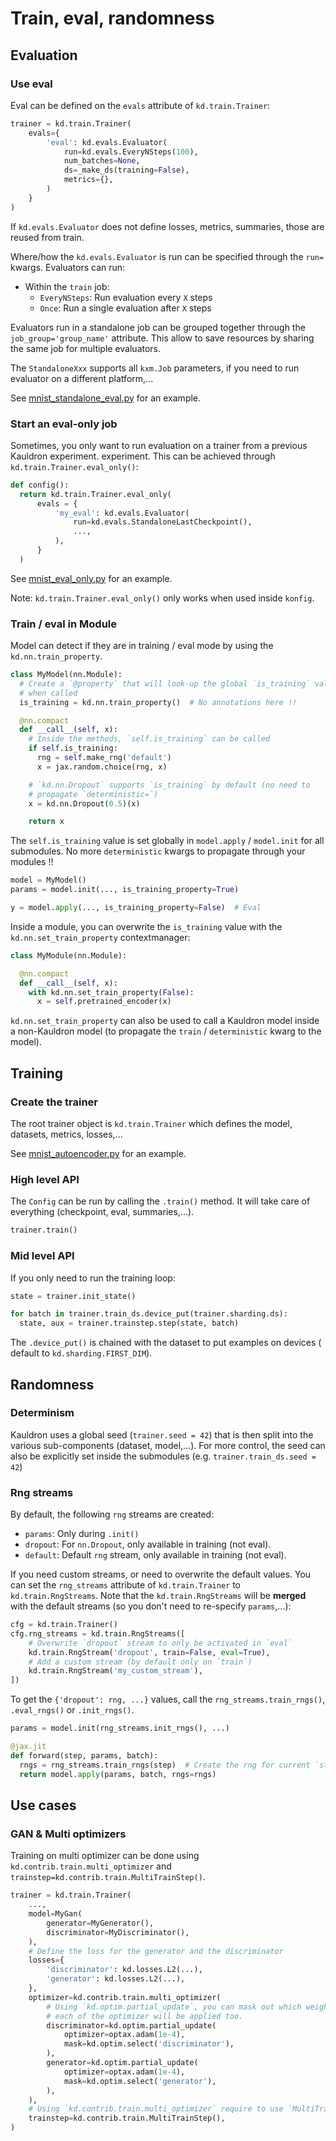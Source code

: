 # Train, eval, randomness

## Evaluation

### Use eval

Eval can be defined on the `evals` attribute of `kd.train.Trainer`:

```python
trainer = kd.train.Trainer(
    evals={
        'eval': kd.evals.Evaluator(
            run=kd.evals.EveryNSteps(100),
            num_batches=None,
            ds=_make_ds(training=False),
            metrics={},
        )
    }
)
```

If `kd.evals.Evaluator` does not define losses, metrics, summaries, those are
reused from train.

Where/how the `kd.evals.Evaluator` is run can be specified through the `run=`
kwargs. Evaluators can run:

*   Within the `train` job:
    *   `EveryNSteps`: Run evaluation every `X` steps
    *   `Once`: Run a single evaluation after `X` steps

Evaluators run in a standalone job can be grouped together through the
`job_group='group_name'` attribute. This allow to save resources by sharing the
same job for multiple evaluators.

The `StandaloneXxx` supports all `kxm.Job` parameters, if you need to run
evaluator on a different platform,...

See
[mnist_standalone_eval.py](https://github.com/google-research/kauldron/tree/main/examples/mnist_standalone_eval.py)
for an example.

### Start an eval-only job

Sometimes, you only want to run evaluation on a trainer from a previous
Kauldron experiment.
experiment. This can be achieved through `kd.train.Trainer.eval_only()`:

```python
def config():
  return kd.train.Trainer.eval_only(
      evals = {
          'my_eval': kd.evals.Evaluator(
              run=kd.evals.StandaloneLastCheckpoint(),
              ...,
          ),
      }
  )
```

See
[mnist_eval_only.py](https://github.com/google-research/kauldron/tree/main/examples/mnist_eval_only.py)
for an example.

Note: `kd.train.Trainer.eval_only()` only works when used inside `konfig`.

### Train / eval in Module

Model can detect if they are in training / eval mode by using the
`kd.nn.train_property`.

```python
class MyModel(nn.Module):
  # Create a `@property` that will look-up the global `is_training` value
  # when called
  is_training = kd.nn.train_property()  # No annotations here !!

  @nn.compact
  def __call__(self, x):
    # Inside the methods, `self.is_training` can be called
    if self.is_training:
      rng = self.make_rng('default')
      x = jax.random.choice(rng, x)

    # `kd.nn.Dropout` supports `is_training` by default (no need to
    # propagate `deterministic=`)
    x = kd.nn.Dropout(0.5)(x)

    return x
```

The `self.is_training` value is set globally in `model.apply` / `model.init` for
all submodules. No more `deterministic` kwargs to propagate through your modules
!!

```python
model = MyModel()
params = model.init(..., is_training_property=True)

y = model.apply(..., is_training_property=False)  # Eval
```

Inside a module, you can overwrite the `is_training` value with the
`kd.nn.set_train_property` contextmanager:

```python
class MyModule(nn.Module):

  @nn.compact
  def __call__(self, x):
    with kd.nn.set_train_property(False):
      x = self.pretrained_encoder(x)
```

`kd.nn.set_train_property` can also be used to call a Kauldron model inside a
non-Kauldron model (to propagate the `train` / `deterministic` kwarg to the
model).

## Training

### Create the trainer

The root trainer object is `kd.train.Trainer` which defines the model, datasets,
metrics, losses,...

See
[mnist_autoencoder.py](https://github.com/google-research/kauldron/tree/main/examples/mnist_autoencoder.py)
for an example.

### High level API

The `Config` can be run by calling the `.train()` method. It will take care of
everything (checkpoint, eval, summaries,...).

```python
trainer.train()
```

### Mid level API

If you only need to run the training loop:

```python
state = trainer.init_state()

for batch in trainer.train_ds.device_put(trainer.sharding.ds):
  state, aux = trainer.trainstep.step(state, batch)
```

The `.device_put()` is chained with the dataset to put examples on devices (
default to `kd.sharding.FIRST_DIM`).

## Randomness

### Determinism

Kauldron uses a global seed (`trainer.seed = 42`) that is then split into the
various sub-components (dataset, model,...). For more control, the seed can also
be explicitly set inside the submodules (e.g. `trainer.train_ds.seed = 42`)

### Rng streams

By default, the following `rng` streams are created:

*   `params`: Only during `.init()`
*   `dropout`: For `nn.Dropout`, only available in training (not eval).
*   `default`: Default `rng` stream, only available in training (not eval).

If you need custom streams, or need to overwrite the default values. You can set
the `rng_streams` attribute of `kd.train.Trainer` to `kd.train.RngStreams`. Note
that the `kd.train.RngStreams` will be **merged** with the default streams (so
you don't need to re-specify `params`,...):

```python
cfg = kd.train.Trainer()
cfg.rng_streams = kd.train.RngStreams([
    # Overwrite `dropout` stream to only be activated in `eval`
    kd.train.RngStream('dropout', train=False, eval=True),
    # Add a custom stream (by default only on `train`)
    kd.train.RngStream('my_custom_stream'),
])
```

To get the `{'dropout': rng, ...}` values, call the `rng_streams.train_rngs()`,
`.eval_rngs()` or `.init_rngs()`.

```python
params = model.init(rng_streams.init_rngs(), ...)

@jax.jit
def forward(step, params, batch):
  rngs = rng_streams.train_rngs(step)  # Create the rng for current `step`
  return model.apply(params, batch, rngs=rngs)
```

## Use cases

### GAN & Multi optimizers

Training on multi optimizer can be done using `kd.contrib.train.multi_optimizer`
and `trainstep=kd.contrib.train.MultiTrainStep()`.

```python
trainer = kd.train.Trainer(
    ...,
    model=MyGan(
        generator=MyGenerator(),
        discriminator=MyDiscriminator(),
    ),
    # Define the loss for the generator and the discriminator
    losses={
        'discriminator': kd.losses.L2(...),
        'generator': kd.losses.L2(...),
    },
    optimizer=kd.contrib.train.multi_optimizer(
        # Using `kd.optim.partial_update`, you can mask out which weights
        # each of the optimizer will be applied too.
        discriminator=kd.optim.partial_update(
            optimizer=optax.adam(1e-4),
            mask=kd.optim.select('discriminator'),
        ),
        generator=kd.optim.partial_update(
            optimizer=optax.adam(1e-4),
            mask=kd.optim.select('generator'),
        ),
    ),
    # Using `kd.contrib.train.multi_optimizer` require to use `MultiTrainStep`
    trainstep=kd.contrib.train.MultiTrainStep(),
)
```
